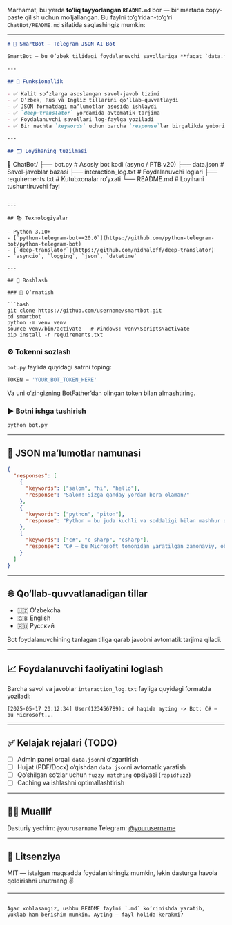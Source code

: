 Marhamat, bu yerda **to‘liq tayyorlangan `README.md`** bor — bir martada copy-paste qilish uchun mo‘ljallangan. Bu faylni to‘g‘ridan-to‘g‘ri `ChatBot/README.md` sifatida saqlashingiz mumkin:

---

```markdown
# 🤖 SmartBot — Telegram JSON AI Bot

SmartBot — bu O‘zbek tilidagi foydalanuvchi savollariga **faqat `data.json` hujjatidagi maʼlumotlar asosida** javob beradigan Telegram botdir. U **AI’ga o‘xshab ishlaydi**, lekin **internetga ulanmaydi** va tashqi API’larsiz, faqat lokal (offline) maʼlumotlar bazasiga tayanadi.

---

## 🧠 Funksionallik

- ✅ Kalit so‘zlarga asoslangan savol-javob tizimi
- ✅ O‘zbek, Rus va Ingliz tillarini qo‘llab-quvvatlaydi
- ✅ JSON formatdagi maʼlumotlar asosida ishlaydi
- ✅ `deep-translator` yordamida avtomatik tarjima
- ✅ Foydalanuvchi savollari log-faylga yoziladi
- ✅ Bir nechta `keywords` uchun barcha `response`lar birgalikda yuboriladi

---

## 🗂 Loyihaning tuzilmasi

```

📁 ChatBot/
├── bot.py               # Asosiy bot kodi (async / PTB v20)
├── data.json            # Savol-javoblar bazasi
├── interaction\_log.txt  # Foydalanuvchi loglari
├── requirements.txt     # Kutubxonalar ro‘yxati
└── README.md            # Loyihani tushuntiruvchi fayl

````

---

## 📚 Texnologiyalar

- Python 3.10+
- [`python-telegram-bot==20.0`](https://github.com/python-telegram-bot/python-telegram-bot)
- [`deep-translator`](https://github.com/nidhaloff/deep-translator)
- `asyncio`, `logging`, `json`, `datetime`

---

## 🚀 Boshlash

### 🔧 O‘rnatish

```bash
git clone https://github.com/username/smartbot.git
cd smartbot
python -m venv venv
source venv/bin/activate   # Windows: venv\Scripts\activate
pip install -r requirements.txt
````

### ⚙️ Tokenni sozlash

`bot.py` faylida quyidagi satrni toping:

```python
TOKEN = 'YOUR_BOT_TOKEN_HERE'
```

Va uni o‘zingizning BotFather’dan olingan token bilan almashtiring.

### ▶️ Botni ishga tushirish

```bash
python bot.py
```

---

## 💬 JSON maʼlumotlar namunasi

```json
{
  "responses": [
    {
      "keywords": ["salom", "hi", "hello"],
      "response": "Salom! Sizga qanday yordam bera olaman?"
    },
    {
      "keywords": ["python", "piton"],
      "response": "Python — bu juda kuchli va soddaligi bilan mashhur dasturlash tili."
    },
    {
      "keywords": ["c#", "c sharp", "csharp"],
      "response": "C# — bu Microsoft tomonidan yaratilgan zamonaviy, obyektga yo‘naltirilgan til."
    }
  ]
}
```

---

## 🌐 Qo‘llab-quvvatlanadigan tillar

* 🇺🇿 O'zbekcha
* 🇬🇧 English
* 🇷🇺 Русский

Bot foydalanuvchining tanlagan tiliga qarab javobni avtomatik tarjima qiladi.

---

## 📈 Foydalanuvchi faoliyatini loglash

Barcha savol va javoblar `interaction_log.txt` fayliga quyidagi formatda yoziladi:

```
[2025-05-17 20:12:34] User(123456789): c# haqida ayting -> Bot: C# — bu Microsoft...
```

---

## ✅ Kelajak rejalari (TODO)

* [ ] Admin panel orqali `data.json`ni o‘zgartirish
* [ ] Hujjat (PDF/Docx) o‘qishdan `data.json`ni avtomatik yaratish
* [ ] Qo‘shilgan so‘zlar uchun `fuzzy matching` opsiyasi (`rapidfuzz`)
* [ ] Caching va ishlashni optimallashtirish

---

## 👨‍💻 Muallif

Dasturiy yechim: `@yourusername`
Telegram: [@yourusername](https://t.me/yourusername)

---

## 📄 Litsenziya

MIT — istalgan maqsadda foydalanishingiz mumkin, lekin dasturga havola qoldirishni unutmang ✌️

---

```

Agar xohlasangiz, ushbu README faylni `.md` ko‘rinishda yaratib, yuklab ham berishim mumkin. Ayting — fayl holida kerakmi?
```
